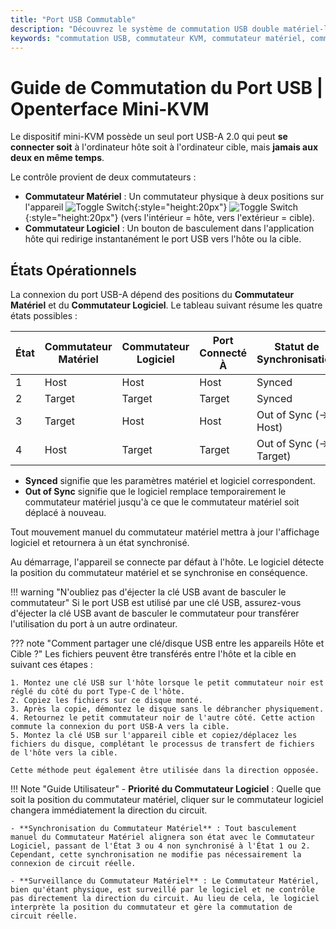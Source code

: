 ```yaml
---
title: "Port USB Commutable"
description: "Découvrez le système de commutation USB double matériel-logiciel dans Openterface Mini-KVM. Comprenez les quatre états opérationnels, les directives de sécurité et les capacités futures d'accès à distance."
keywords: "commutation USB, commutateur KVM, commutateur matériel, commutateur logiciel, contrôle de port USB, KVM over USB, KVM over IP, accès à distance, gestion d'appareils USB, périphériques informatiques, gestion d'alimentation USB"
---
```


# **Guide de Commutation du Port USB** | Openterface Mini-KVM

Le dispositif mini-KVM possède un seul port USB-A 2.0 qui peut **se connecter soit** à l'ordinateur hôte soit à l'ordinateur cible, mais **jamais aux deux en même temps**.

Le contrôle provient de deux commutateurs :

- **Commutateur Matériel** : Un commutateur physique à deux positions sur l'appareil ![Toggle Switch](https://assets.openterface.com/images/shell-icons/toggle-h-t.svg#only-light){:style="height:20px"} ![Toggle Switch](https://assets.openterface.com/images/shell-icons/toggle-h-t_1.svg#only-dark){:style="height:20px"} (vers l'intérieur = hôte, vers l'extérieur = cible).
- **Commutateur Logiciel** : Un bouton de basculement dans l'application hôte qui redirige instantanément le port USB vers l'hôte ou la cible.

## États Opérationnels

La connexion du port USB-A dépend des positions du **Commutateur Matériel** et du **Commutateur Logiciel**. Le tableau suivant résume les quatre états possibles :

| **État** | **Commutateur Matériel** | **Commutateur Logiciel** | **Port Connecté À** | **Statut de Synchronisation** |
| -------- | ------------------------ | ------------------------ | ------------------- | ----------------------------- |
| 1        | Host                     | Host                     | Host                | Synced                        |
| 2        | Target                   | Target                   | Target              | Synced                        |
| 3        | Target                   | Host                     | Host                | Out of Sync (→ Host)          |
| 4        | Host                     | Target                   | Target              | Out of Sync (→ Target)        |

- **Synced** signifie que les paramètres matériel et logiciel correspondent.
- **Out of Sync** signifie que le logiciel remplace temporairement le commutateur matériel jusqu'à ce que le commutateur matériel soit déplacé à nouveau.

Tout mouvement manuel du commutateur matériel mettra à jour l'affichage logiciel et retournera à un état synchronisé.

Au démarrage, l'appareil se connecte par défaut à l'hôte. Le logiciel détecte la position du commutateur matériel et se synchronise en conséquence.

!!! warning "N'oubliez pas d'éjecter la clé USB avant de basculer le commutateur"
Si le port USB est utilisé par une clé USB, assurez-vous d'éjecter la clé USB avant de basculer le commutateur pour transférer l'utilisation du port à un autre ordinateur.

??? note "Comment partager une clé/disque USB entre les appareils Hôte et Cible ?"
Les fichiers peuvent être transférés entre l'hôte et la cible en suivant ces étapes :

    1. Montez une clé USB sur l'hôte lorsque le petit commutateur noir est réglé du côté du port Type-C de l'hôte.
    2. Copiez les fichiers sur ce disque monté.
    3. Après la copie, démontez le disque sans le débrancher physiquement.
    4. Retournez le petit commutateur noir de l'autre côté. Cette action commute la connexion du port USB-A vers la cible.
    5. Montez la clé USB sur l'appareil cible et copiez/déplacez les fichiers du disque, complétant le processus de transfert de fichiers de l'hôte vers la cible.

    Cette méthode peut également être utilisée dans la direction opposée.

!!! Note "Guide Utilisateur" - **Priorité du Commutateur Logiciel** : Quelle que soit la position du commutateur matériel, cliquer sur le commutateur logiciel changera immédiatement la direction du circuit.

    - **Synchronisation du Commutateur Matériel** : Tout basculement manuel du Commutateur Matériel alignera son état avec le Commutateur Logiciel, passant de l'État 3 ou 4 non synchronisé à l'État 1 ou 2. Cependant, cette synchronisation ne modifie pas nécessairement la connexion de circuit réelle.

    - **Surveillance du Commutateur Matériel** : Le Commutateur Matériel, bien qu'étant physique, est surveillé par le logiciel et ne contrôle pas directement la direction du circuit. Au lieu de cela, le logiciel interprète la position du commutateur et gère la commutation de circuit réelle.
